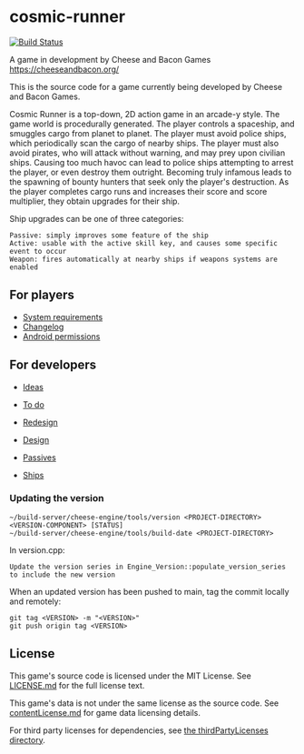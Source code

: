 # cosmic-runner

[![Build Status](https://wells-family.xyz/jenkins/buildStatus/icon?job=cosmic-runner)](https://wells-family.xyz/jenkins/job/cosmic-runner/)

A game in development by Cheese and Bacon Games
https://cheeseandbacon.org/

This is the source code for a game currently being developed by Cheese and Bacon Games.

Cosmic Runner is a top-down, 2D action game in an arcade-y style. The game world is procedurally generated.
The player controls a spaceship, and smuggles cargo from planet to planet. The player must avoid police ships,
which periodically scan the cargo of nearby ships. The player must also avoid pirates, who will attack without warning,
and may prey upon civilian ships. Causing too much havoc can lead to police ships attempting to arrest the player,
or even destroy them outright. Becoming truly infamous leads to the spawning of bounty hunters that seek only the
player's destruction. As the player completes cargo runs and increases their score and score multiplier, they obtain
upgrades for their ship.

Ship upgrades can be one of three categories:

    Passive: simply improves some feature of the ship
    Active: usable with the active skill key, and causes some specific event to occur
    Weapon: fires automatically at nearby ships if weapons systems are enabled

## For players

* [System requirements](docs/systemRequirements.md)
* [Changelog](docs/changelog.md)
* [Android permissions](docs/androidPermissions.md)

## For developers

* [Ideas](development/ideas.md)
* [To do](development/toDo.md)

* [Redesign](development/design/redesign.md)
* [Design](development/design/design.md)
* [Passives](development/design/passives.ods)
* [Ships](development/design/ships.ods)

### Updating the version

    ~/build-server/cheese-engine/tools/version <PROJECT-DIRECTORY> <VERSION-COMPONENT> [STATUS]
    ~/build-server/cheese-engine/tools/build-date <PROJECT-DIRECTORY>

In version.cpp:

    Update the version series in Engine_Version::populate_version_series to include the new version

When an updated version has been pushed to main, tag the commit locally and remotely:

    git tag <VERSION> -m "<VERSION>"
    git push origin tag <VERSION>

## License

This game's source code is licensed under the MIT License. See [LICENSE.md](docs/LICENSE.md) for the full license text.

This game's data is not under the same license as the source code. See [contentLicense.md](docs/contentLicense.md) for
game data licensing details.

For third party licenses for dependencies, see [the thirdPartyLicenses directory](docs/thirdPartyLicenses).
